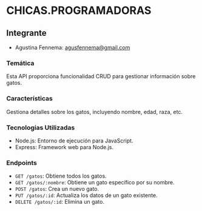 # CHICAS.PROGRAMADORAS

## Integrante
- Agustina Fennema: [agusfennema@gmail.com](mailto:agusfennema@gmail.com)

### Temática
Esta API proporciona funcionalidad CRUD para gestionar información sobre gatos.

### Características
Gestiona detalles sobre los gatos, incluyendo nombre, edad, raza, etc.

### Tecnologías Utilizadas
- Node.js: Entorno de ejecución para JavaScript.
- Express: Framework web para Node.js.

### Endpoints
- `GET /gatos`: Obtiene todos los gatos.
- `GET /gatos/:nombre`: Obtiene un gato específico por su nombre.
- `POST /gatos`: Crea un nuevo gato.
- `PUT /gatos/:id`: Actualiza los datos de un gato existente.
- `DELETE /gatos/:id`: Elimina un gato.
